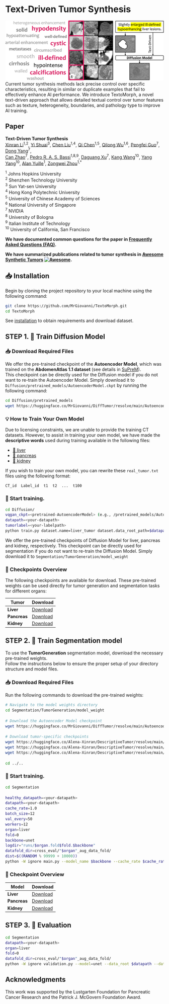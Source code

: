 # Text-Driven Tumor Synthesis
<div align="center">
  <img src="/utils/fig_cloudplot.png" alt="fig_cloudplot"/>
</div>
Current tumor synthesis methods lack precise control over specific characteristics, resulting in similar or duplicate examples that fail to effectively enhance AI performance. We introduce TextoMorph, a novel text-driven approach that allows detailed textual control over tumor features such as texture, heterogeneity, boundaries, and pathology type to improve AI training.

## Paper

<b>Text-Driven Tumor Synthesis</b> <br/>
[Xinran Li](https://scholar.google.com/citations?hl=zh-CN&user=awRZX_gAAAAJ)<sup>1,2</sup>, [Yi Shuai](https://openreview.net/profile?id=~Yi_Shuai1)<sup>3</sup>, [Chen Liu](https://scholar.google.com/citations?user=i938yiEAAAAJ&hl=zh-CN)<sup>1,4</sup>, [Qi Chen](https://scholar.google.com/citations?user=4Q5gs2MAAAAJ&hl=en)<sup>1,5</sup>, [Qilong Wu](https://github.com/JerryWu-code)<sup>1,6</sup>, [Pengfei Guo](https://scholar.google.co.uk/citations?hl=en&pli=1&user=_IAp-bYAAAAJ)<sup>7</sup>, [Dong Yang](https://scholar.google.com/citations?user=PHvliUgAAAAJ&hl=en&oi=sra)<sup>7</sup>,  
[Can Zhao](https://scholar.google.com/citations?user=CdzhxtYAAAAJ&hl=en)<sup>7</sup>, [Pedro R. A. S. Bassi](https://scholar.google.com/citations?hl=zh-CN&user=NftgL6gAAAAJ)<sup>1,8,9</sup>, [Daguang Xu](https://research.nvidia.com/person/daguang-xu)<sup>7</sup>, [Kang Wang](https://radiology.ucsf.edu/people/kang-wang)<sup>10</sup>, [Yang Yang](https://scholar.google.com/citations?user=6XsJUBIAAAAJ&hl=zh-CN)<sup>10</sup>, [Alan Yuille](https://www.cs.jhu.edu/~ayuille/)<sup>1</sup>, [Zongwei Zhou](https://www.zongweiz.com/)<sup>1,*</sup>  

<sup>1</sup> Johns Hopkins University  
<sup>2</sup> Shenzhen Technology University  
<sup>3</sup> Sun Yat-sen University  
<sup>4</sup> Hong Kong Polytechnic University  
<sup>5</sup> University of Chinese Academy of Sciences  
<sup>6</sup> National University of Singapore  
<sup>7</sup> NVIDIA  
<sup>8</sup> University of Bologna  
<sup>9</sup> Italian Institute of Technology  
<sup>10</sup> University of California, San Francisco  



**We have documented common questions for the paper in [Frequently Asked Questions (FAQ)](documents/FAQ.md).**

**We have summarized publications related to tumor synthesis in [Awesome Synthetic Tumors](https://github.com/MrGiovanni/SyntheticTumors/blob/main/AWESOME.md) [![Awesome](https://awesome.re/badge.svg)](https://awesome.re).**


## 📥 Installation
Begin by cloning the project repository to your local machine using the following command:

```bash
git clone https://github.com/MrGiovanni/TextoMorph.git
cd TextoMorph
```
See [installation](utils/INSTALL.md) to obtain requirements and download dataset.


## STEP 1. 🚀 Train Diffusion Model
### 📥 Download Required Files
We offer the pre-trained checkpoint of the **Autoencoder Model**, which was trained on the **AbdomenAtlas 1.1 dataset** (see details in [SuPreM](https://github.com/MrGiovanni/SuPreM)).  
This checkpoint can be directly used for the Diffusion model if you do not want to re-train the Autoencoder Model. Simply download it to `Diffusion/pretrained_models/AutoencoderModel.ckpt` by running the following command:

```bash
cd Diffusion/pretrained_models
wget https://huggingface.co/MrGiovanni/DiffTumor/resolve/main/AutoencoderModel/AutoencoderModel.ckpt
```
### 💡 How to Train Your Own Model

Due to licensing constraints, we are unable to provide the training CT datasets. However, to assist in training your own model, we have made the **descriptive words** used during training available in the following files:

- [📁 liver](https://github.com/MrGiovanni/TextoMorph/tree/main/Diffusion/cross_eval/liver/real_tumor.txt)
- [📁 pancreas](https://github.com/MrGiovanni/TextoMorph/tree/main/Diffusion/cross_eval/pancreas/real_tumor.txt)
- [📁 kidney](https://github.com/MrGiovanni/TextoMorph/tree/main/Diffusion/cross_eval/kidney/real_tumor.txt)

If you wish to train your own model, you can rewrite these `real_tumor.txt` files using the following format:

```plaintext
CT_id  Label_id  t1  t2  ...  t100
```
### 🔧 Start training.
```bash
cd Diffusion/
vqgan_ckpt=<pretrained-AutoencoderModel> (e.g., /pretrained_models/AutoencoderModel.ckpt)
datapath=<your-datapath> 
tumorlabel=<your-labelpath> 
python train.py dataset.name=liver_tumor dataset.data_root_path=$datapath dataset.label_root_path=$tumorlabel dataset.dataset_list=['liver'] dataset.uniform_sample=False model.results_folder_postfix="liver"  model.vqgan_ckpt=$vqgan_ckpt
```

We offer the pre-trained checkpoints of Diffusion Model for liver, pancreas and kidney, respectively. This checkpoint can be directly used for segmentation if you do not want to re-train the Diffusion Model. Simply download it to `Segmentation/TumorGeneration/model_weight`

### 🔗 Checkpoints Overview

The following checkpoints are available for download. These pre-trained weights can be used directly for tumor generation and segmentation tasks for different organs:

| Tumor      | Download                                                                                      |
|------------|-----------------------------------------------------------------------------------------------|
| **Liver**  | [Download](https://huggingface.co/Alena-Xinran/DescriptiveTumor/resolve/main/descriptivetumor2/liver.pt) |
| **Pancreas** | [Download](https://huggingface.co/Alena-Xinran/DescriptiveTumor/resolve/main/descriptivetumor2/pancreas.pt) |
| **Kidney**   | [Download](https://huggingface.co/Alena-Xinran/DescriptiveTumor/resolve/main/descriptivetumor2/kidney.pt?download=true) |

## STEP 2. 🚀 Train Segmentation model

To use the **TumorGeneration** segmentation model, download the necessary pre-trained weights.  
Follow the instructions below to ensure the proper setup of your directory structure and model files.

### 📥 Download Required Files

Run the following commands to download the pre-trained weights:

```bash
# Navigate to the model weights directory
cd Segmentation/TumorGeneration/model_weight

# Download the Autoencoder Model checkpoint
wget https://huggingface.co/MrGiovanni/DiffTumor/resolve/main/AutoencoderModel/AutoencoderModel.ckpt

# Download tumor-specific checkpoints
wget https://huggingface.co/Alena-Xinran/DescriptiveTumor/resolve/main/descriptivetumor2/liver.pt
wget https://huggingface.co/Alena-Xinran/DescriptiveTumor/resolve/main/descriptivetumor2/pancreas.pt
wget https://huggingface.co/Alena-Xinran/DescriptiveTumor/resolve/main/descriptivetumor2/kidney.pt

cd ../..
```
### 🔧 Start training.
```bash
cd Segmentation

healthy_datapath=<your-datapath>
datapath=<your-datapath>
cache_rate=1.0
batch_size=12
val_every=50
workers=12
organ=liver
fold=0
backbone=unet
logdir="runs/$organ.fold$fold.$backbone"
datafold_dir=cross_eval/"$organ"_aug_data_fold/
dist=$((RANDOM % 99999 + 10000))
python -W ignore main.py --model_name $backbone --cache_rate $cache_rate --dist-url=tcp://127.0.0.1:$dist --workers $workers --max_epochs 2000 --val_every $val_every --batch_size=$batch_size --save_checkpoint --distributed --noamp --organ_type $organ --organ_model $organ --tumor_type tumor --fold $fold --ddim_ts 50 --logdir=$logdir --healthy_data_root $healthy_datapath --data_root $datapath --datafold_dir $datafold_dir
```
### 🔗 Checkpoint Overview

| **Model**           | **Download**                                                                                 |
|----------------------|---------------------------------------------------------------------------------------------------|
| **Liver**     | [Download](https://huggingface.co/Alena-Xinran/DescriptiveTumor/resolve/main/descriptivetumor2/liver.pt) |
| **Pancreas**   | [Download](https://huggingface.co/Alena-Xinran/DescriptiveTumor/resolve/main/descriptivetumor2/pancreas.pt) |
| **Kidney**     | [Download](https://huggingface.co/Alena-Xinran/DescriptiveTumor/resolve/main/descriptivetumor2/kidney.pt) |

## STEP 3. 🚀 Evaluation


```bash
cd Segmentation
datapath=<your-datapath>
organ=liver
fold=0
datafold_dir=cross_eval/"$organ"_aug_data_fold/
python -W ignore validation.py --model=unet --data_root $datapath --datafold_dir $datafold_dir --tumor_type tumor --organ_type $organ --fold $fold --log_dir $organ/$organ.fold$fold.unet --save_dir out/$organ/$organ.fold$fold.unet
```

## Acknowledgments
This work was supported by the Lustgarten Foundation for Pancreatic Cancer Research and the Patrick J. McGovern Foundation Award.
